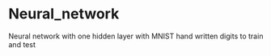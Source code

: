 # Neural_network
Neural network with one hidden layer with MNIST hand written digits to train and test
